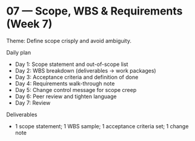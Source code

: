 # 07 — Scope, WBS & Requirements (Week 7)

Theme: Define scope crisply and avoid ambiguity.

Daily plan
- Day 1: Scope statement and out-of-scope list
- Day 2: WBS breakdown (deliverables → work packages)
- Day 3: Acceptance criteria and definition of done
- Day 4: Requirements walk-through note
- Day 5: Change control message for scope creep
- Day 6: Peer review and tighten language
- Day 7: Review

Deliverables
- 1 scope statement; 1 WBS sample; 1 acceptance criteria set; 1 change note

